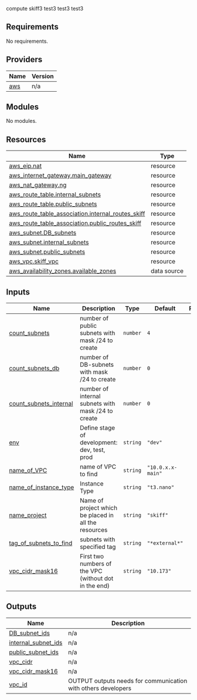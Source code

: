 <!-- BEGIN_TF_DOCS -->
compute skiff3
test3
test3
test3

## Requirements

No requirements.

## Providers

| Name | Version |
|------|---------|
| <a name="provider_aws"></a> [aws](#provider\_aws) | n/a |

## Modules

No modules.

## Resources

| Name | Type |
|------|------|
| [aws_eip.nat](https://registry.terraform.io/providers/hashicorp/aws/latest/docs/resources/eip) | resource |
| [aws_internet_gateway.main_gateway](https://registry.terraform.io/providers/hashicorp/aws/latest/docs/resources/internet_gateway) | resource |
| [aws_nat_gateway.ng](https://registry.terraform.io/providers/hashicorp/aws/latest/docs/resources/nat_gateway) | resource |
| [aws_route_table.internal_subnets](https://registry.terraform.io/providers/hashicorp/aws/latest/docs/resources/route_table) | resource |
| [aws_route_table.public_subnets](https://registry.terraform.io/providers/hashicorp/aws/latest/docs/resources/route_table) | resource |
| [aws_route_table_association.internal_routes_skiff](https://registry.terraform.io/providers/hashicorp/aws/latest/docs/resources/route_table_association) | resource |
| [aws_route_table_association.public_routes_skiff](https://registry.terraform.io/providers/hashicorp/aws/latest/docs/resources/route_table_association) | resource |
| [aws_subnet.DB_subnets](https://registry.terraform.io/providers/hashicorp/aws/latest/docs/resources/subnet) | resource |
| [aws_subnet.internal_subnets](https://registry.terraform.io/providers/hashicorp/aws/latest/docs/resources/subnet) | resource |
| [aws_subnet.public_subnets](https://registry.terraform.io/providers/hashicorp/aws/latest/docs/resources/subnet) | resource |
| [aws_vpc.skiff_vpc](https://registry.terraform.io/providers/hashicorp/aws/latest/docs/resources/vpc) | resource |
| [aws_availability_zones.available_zones](https://registry.terraform.io/providers/hashicorp/aws/latest/docs/data-sources/availability_zones) | data source |

## Inputs

| Name | Description | Type | Default | Required |
|------|-------------|------|---------|:--------:|
| <a name="input_count_subnets"></a> [count\_subnets](#input\_count\_subnets) | number of public subnets with mask /24 to create | `number` | `4` | no |
| <a name="input_count_subnets_db"></a> [count\_subnets\_db](#input\_count\_subnets\_db) | number of DB-subnets with mask /24 to create | `number` | `0` | no |
| <a name="input_count_subnets_internal"></a> [count\_subnets\_internal](#input\_count\_subnets\_internal) | number of internal subnets with mask /24 to create | `number` | `0` | no |
| <a name="input_env"></a> [env](#input\_env) | Define stage of development: dev, test, prod | `string` | `"dev"` | no |
| <a name="input_name_of_VPC"></a> [name\_of\_VPC](#input\_name\_of\_VPC) | name of VPC to find | `string` | `"10.0.x.x-main"` | no |
| <a name="input_name_of_instance_type"></a> [name\_of\_instance\_type](#input\_name\_of\_instance\_type) | Instance Type | `string` | `"t3.nano"` | no |
| <a name="input_name_project"></a> [name\_project](#input\_name\_project) | Name of project which be placed in all the resources | `string` | `"skiff"` | no |
| <a name="input_tag_of_subnets_to_find"></a> [tag\_of\_subnets\_to\_find](#input\_tag\_of\_subnets\_to\_find) | subnets with specified tag | `string` | `"*external*"` | no |
| <a name="input_vpc_cidr_mask16"></a> [vpc\_cidr\_mask16](#input\_vpc\_cidr\_mask16) | First two numbers of the VPC (without dot in the end) | `string` | `"10.173"` | no |

## Outputs

| Name | Description |
|------|-------------|
| <a name="output_DB_subnet_ids"></a> [DB\_subnet\_ids](#output\_DB\_subnet\_ids) | n/a |
| <a name="output_internal_subnet_ids"></a> [internal\_subnet\_ids](#output\_internal\_subnet\_ids) | n/a |
| <a name="output_public_subnet_ids"></a> [public\_subnet\_ids](#output\_public\_subnet\_ids) | n/a |
| <a name="output_vpc_cidr"></a> [vpc\_cidr](#output\_vpc\_cidr) | n/a |
| <a name="output_vpc_cidr_mask16"></a> [vpc\_cidr\_mask16](#output\_vpc\_cidr\_mask16) | n/a |
| <a name="output_vpc_id"></a> [vpc\_id](#output\_vpc\_id) | OUTPUT outputs needs for communication with others developers |
<!-- END_TF_DOCS -->